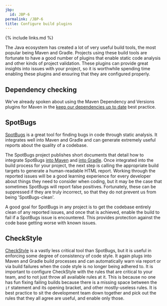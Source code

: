 ```yaml
---
jbp:
  id: JBP-6
permalink: /JBP-6
title: Configure build plugins
---
```


{% include links.md %}

The Java ecosystem has created a lot of very useful build tools, the most popular being Maven and Gradle. Projects using these build tools are fortunate to have a good number of plugins that enable static code analysis and other kinds of project validation. These plugins can provide great insights into issues with your project, so it is worthwhile spending time enabling these plugins and ensuring that they are configured properly.

## Dependency checking

We've already spoken about using the Maven Dependency and Versions plugins for Maven in the [keep our dependencies up to date](/JBP-4) best practice.

## SpotBugs

[SpotBugs](https://spotbugs.github.io/) is a great tool for finding bugs in code through static analysis. It integrates well into Maven and Gradle and can generate extremely useful reports about the quality of a codebase. 

The SpotBugs project publishes short documents that detail how to integrate SpotBugs [into Maven](https://spotbugs.readthedocs.io/en/latest/maven.html) and [into Gradle](https://spotbugs.readthedocs.io/en/latest/gradle.html). Once integrated into the build process for your project, the next step is calling the appropriate build targets to generate a human-readable HTML report. Working through the reported issues will be a good learning experience for every developer about things they need to consider when coding, but it may be the case that sometimes SpotBugs will report false positives. Fortunately, these can be suppressed if they are truly incorrect, so that they do not prevent us from being 'SpotBugs-clean'.

A good goal for SpotBugs in any project is to get the codebase entirely clean of any reported issues, and once that is achieved, enable the build to fail if a SpotBugs issue is encountered. This provides protection against the code base getting worse with known issues.

## CheckStyle

[CheckStyle](https://checkstyle.sourceforge.io/) is a vastly less critical tool than SpotBugs, but it is useful in enforcing some degree of consistency of code style. It again plugs into Maven and Gradle build processes and can automatically warn via report or via build failures when the code style is no longer being adhered to. It is important to configure CheckStyle with the rules that are critical to your team, and to not just throw all available rules at it. This is because no one has fun fixing failing builds because there is a missing space between the `if` statement and its opening bracket, and other mostly-useless rules. It is best practice to sit the development team down together and pick out the rules that they all agree are useful, and enable only those.